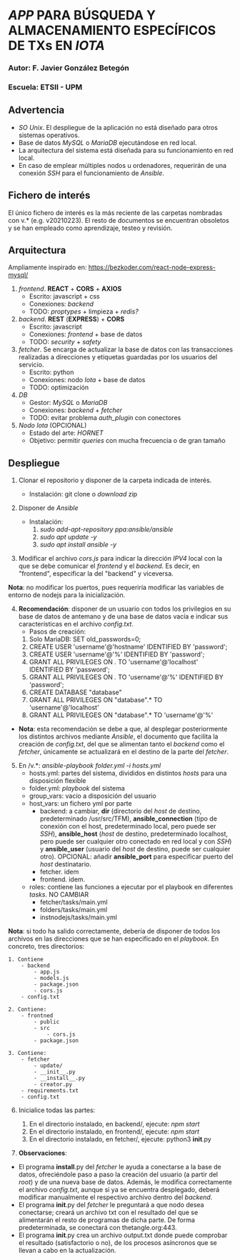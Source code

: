 # *APP* PARA BÚSQUEDA Y ALMACENAMIENTO ESPECÍFICOS DE TXs EN *IOTA*

### Autor: F. Javier González Betegón
### Escuela: ETSII - UPM

## **Advertencia**
* *SO Unix*. El despliegue de la aplicación no está diseñado para otros sistemas operativos. 
* Base de datos *MySQL* o *MariaDB* ejecutándose en red local.
* La arquitectura del sistema está diseñada para su funcionamiento en red local.
* En caso de emplear múltiples nodos u ordenadores, requerirán de una conexión *SSH* para el funcionamiento de *Ansible*.

## **Fichero de interés**
El único fichero de interés es la más reciente de las carpetas nombradas con v.* (e.g. v20210223).
El resto de documentos se encuentran obsoletos y se han empleado como aprendizaje, testeo y revisión.

## **Arquitectura**
Ampliamente inspirado en: https://bezkoder.com/react-node-express-mysql/

1. *frontend*. **REACT** + **CORS** + **AXIOS**
    - Escrito: javascript + css
    - Conexiones: *backend*
    - TODO: *proptypes* + limpieza + *redis?*
2. *backend*. **REST** (**EXPRESS**) + **CORS**
    - Escrito: javascript
    - Conexiones: *frontend* + base de datos
    - TODO: *security* + *safety* 
3. *fetcher*. Se encarga de actualizar la base de datos con las transacciones realizadas a direcciones y etiquetas guardadas por los usuarios del servicio.
    - Escrito: python
    - Conexiones: nodo *Iota* + base de datos
    - TODO: optimización
4. *DB*
    - Gestor: *MySQL* o *MariaDB*
    - Conexiones: *backend* + *fetcher*
    - TODO: evitar problema *auth_plugin* con conectores
5. *Nodo Iota* (OPCIONAL)
    - Estado del arte: *HORNET*
    - Objetivo: permitir *queries* con mucha frecuencia o de gran tamaño


## **Despliegue**

1. Clonar el repositorio y disponer de la carpeta indicada de interés. 
    - Instalación: git clone o *download* zip

2. Disponer de *Ansible*
    - Instalación: 
        1. *sudo add-apt-repository ppa:ansible/ansible*
        2. *sudo apt update -y*
        3. *sudo apt install ansible -y*

3. Modificar el archivo *cors.js* para indicar la dirección *IPV4* local con la que se debe comunicar el *frontend* y el *backend*. Es decir, en "frontend", especificar la del "backend" y viceversa.

**Nota**: no modificar los puertos, pues requeriría modificar las variables de entorno de nodejs para la inicialización.

4. **Recomendación**: disponer de un usuario con todos los privilegios en su base de datos de antemano y de una base de datos vacía e indicar sus características en el archivo *config.txt*.
    - Pasos de creación:
    1. Solo MariaDB: SET old_passwords=0;
    2. CREATE USER 'username'@'hostname' IDENTIFIED BY 'password';
    3. CREATE USER 'username'@'%' IDENTIFIED BY 'password';
    4. GRANT ALL PRIVILEGES ON *.* TO 'username'@'localhost' IDENTIFIED BY 'password';
    5. GRANT ALL PRIVILEGES ON *.* TO 'username'@'%' IDENTIFIED BY 'password';
    6. CREATE DATABASE "database"
    7. GRANT ALL PRIVILEGES ON "database".* TO 'username'@'localhost'
    8. GRANT ALL PRIVILEGES ON "database".* TO 'username'@'%'

- **Nota**: esta recomendación se debe a que, al desplegar posteriormente los distintos archivos mediante *Ansible*, el documento que facilita la creación de *config.txt*, del que se alimentan tanto el *backend* como el *fetcher*, únicamente se actualizará en el destino de la parte del *fetcher*.

5. En /v.*: *ansible-playbook folder.yml -i hosts.yml*
    - hosts.yml: partes del sistema, divididos en distintos *hosts* para una disposición flexible
    - folder.yml: *playbook* del sistema
    - group_vars: vacío a disposición del usuario
    - host_vars: un fichero yml por parte
        - backend: a cambiar, **dir** (directorio del *host* de destino, predeterminado /usr/src/TFM), **ansible_connection** (tipo de conexión con el host, predeterminado local, pero puede ser *SSH*), **ansible_host** (*host* de destino, predeterminado localhost, pero puede ser cualquier otro conectado en red local y con *SSH*) y **ansible_user** (usuario del *host* de destino, puede ser cualquier otro). OPCIONAL: añadir **ansible_port** para especificar puerto del *host* destinatario.
        - fetcher. idem
        - frontend. idem.
    - roles: contiene las funciones a ejecutar por el playbook en diferentes *tasks*. NO CAMBIAR
        - fetcher/tasks/main.yml
        - folders/tasks/main.yml
        - instnodejs/tasks/main.yml

**Nota**: si todo ha salido correctamente, debería de disponer de todos los archivos en las direcciones que se han especificado en el *playbook*. En concreto, tres directorios:

    1. Contiene
        - backend
            - app.js
            - models.js
            - package.json
            - cors.js
        - config.txt

    2. Contiene:
        - frontned
            - public
            - src
                - cors.js
            - package.json

    3. Contiene:
        - fetcher
            - update/
            - __init__.py
            - __install__.py
            - creator.py
        - requirements.txt
        - config.txt

6. Inicialice todas las partes:

    1. En el directorio instalado, en backend/, ejecute: *npm start*
    2. En el directorio instalado, en frontend/, ejecute: *npm start*
    3. En el directorio instalado, en fetcher/, ejecute: python3 __init__.py

7. **Observaciones**:

- El programa __install__.py del *fetcher* le ayuda a conectarse a la base de datos, ofreciéndole paso a paso la creación del usuario (a partir del *root*) y de una nueva base de datos. Además, le modifica correctamente el archivo *config.txt*, aunque si ya se encuentra desplegado, deberá modificar manualmente el respectivo archivo dentro del *backend*.
- El programa __init__.py del *fetcher* le preguntará a que nodo desea conectarse; creará un archivo txt con el resultado del que se alimentarán el resto de programas de dicha parte. De forma predeterminada, se conectará con thetangle.org:443.
- El programa __init__.py crea un archivo output.txt donde puede comprobar el resultado (satisfactorio o no), de los procesos asíncronos que se llevan a cabo en la actualización.